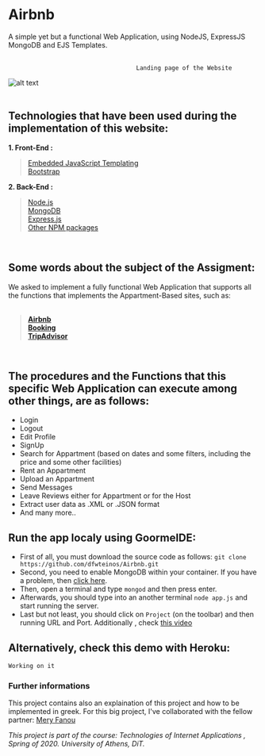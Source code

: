 # Airbnb

A simple yet but a functional Web Application, using NodeJS, ExpressJS MongoDB and EJS Templates.  
</br>

                                        Landing page of the Website

![alt text](https://github.com/dfwteinos/Airbnb/blob/main/imgs/Airbnb1.png)  
</br>


## Technologies that have been used during the implementation of this website:

**1. Front-End :**

> [Embedded JavaScript Templating](https://ejs.co/)  
> [Bootstrap](https://getbootstrap.com/)

**2. Back-End :**

> [Node.js](https://nodejs.org/en/)  
> [MongoDB](https://www.mongodb.com/)  
> [Express.js](https://expressjs.com/)  
> [Other NPM packages](https://github.com/dfwteinos/Airbnb/blob/main/package.json)  

</br>


## Some words about the subject of the Assigment:

We asked to implement a fully functional Web Application that supports all the functions that implements the Appartment-Based sites, such as:     
</br>
> **[Airbnb](https://www.airbnb.gr/?_set_bev_on_new_domain=1601885105_NDNhZDM1Y2U4MzY0)**   
> **[Booking](https://www.booking.com/index.el.html?label=gen173nr-1BCAEoggI46AdIM1gEaFyIAQGYAQi4ARnIAQzYAQHoAQGIAgGoAgO4Atqn6_sFwAIB0gIkNmU2YjhiYTgtYTRlOC00OGYzLWExMDAtNTVmZGQ4MjU2ZDJh2AIF4AIB;keep_landing=1&sb_price_type=total&)**  
> **[TripAdvisor](https://www.tripadvisor.com.gr/)**

</br>

## The procedures and the Functions that this specific Web Application can execute among other things, are as follows:

*   Login
*   Logout
*   Edit Profile
*   SignUp
*   Search for Appartment (based on dates and some filters, including the price and some other facilities)
*   Rent an Appartment
*   Upload an Appartment
*   Send Messages
*   Leave Reviews either for Appartment or for the Host
*   Extract user data as .XML or .JSON format
*   And many more..


## Run the app localy using GoormeIDE:

* First of all, you must download the source code as follows: `git clone https://github.com/dfwteinos/Airbnb.git`
* Second, you need to enable MongoDB within your container. If you have a problem, then [click here](https://help.goorm.io/en/goormide/18.faq/language-and-environment/how-to-install-mongodb).
* Then, open a terminal and type `mongod` and then press enter.
* Afterwards, you should type into an another terminal `node app.js` and start running the server.
* Last but not least, you should click on `Project` (on the toolbar) and then running URL and Port. Additionally , check [this video](https://www.youtube.com/watch?v=6CYTQm-6t9w)

## Alternatively, check this demo with Heroku:

`Working on it`

### Further informations

This project contains also an explaination of this project and how to be implemented in greek.
For this big project, I've collaborated with the fellow partner: [Mery Fanou](https://github.com/meryfanou)

*This project is part of the course: Technologies of Internet Applications , Spring of 2020. University of Athens, DiT.*
